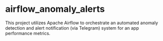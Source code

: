 # airflow_anomaly_alerts
This project utilizes Apache Airflow to orchestrate an automated anomaly detection and alert notification (via Telegram) system for an app performance metrics. 
